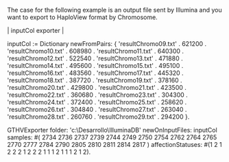 The case for the following example is an output file sent by Illumina and you want to export to HaploView format by Chromosome.

| inputCol exporter |

inputCol := Dictionary newFromPairs: {
	'resultChromo09.txt' . 621200 .
	'resultChromo10.txt' . 608980 .
	'resultChromo11.txt' . 640300 .
	'resultChromo12.txt' . 522540 .
	'resultChromo13.txt' . 471880 .		
	'resultChromo14.txt' . 495600 .
	'resultChromo15.txt' . 495100 .
	'resultChromo16.txt' . 483560 .
	'resultChromo17.txt' . 445320 . 		
	'resultChromo18.txt' . 387720 .
	'resultChromo19.txt' . 378160 .
	'resultChromo20.txt' . 429800 .
	'resultChromo21.txt' . 423500 .		
	'resultChromo22.txt' . 360680 .
	'resultChromo23.txt' . 304300 .
	'resultChromo24.txt' . 372400 .
	'resultChromo25.txt' . 258620 .	
	'resultChromo26.txt' . 304840 .
	'resultChromo27.txt' . 263040 .
	'resultChromo28.txt' . 260760 .
	'resultChromo29.txt' . 294200 }.

GTHVExporter
	folder: 'c:\Desarrollo\IlluminaDB\'
	newOnInputFiles: inputCol 
	samples: #( 2734 2736 2737 2739 2744 2749 2750 2754 2762 2764 2765 2770 2777 2784 2790 2805 2810 2811 2814 2817 )
	affectionStatuses: #(1 2 1 2 2 2 1 2 2 2 1 1 1 2 1 1 1 2 1 2).